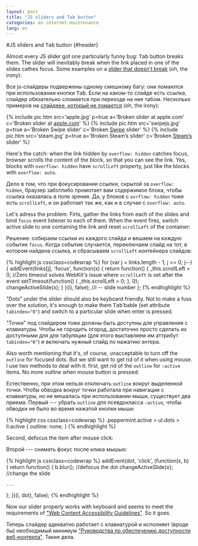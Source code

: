 ```yaml
---
layout: post
title: "JS sliders and Tab button"
categories: en internet-maintenance
lang: en
---
```


#JS sliders and <kbd>Tab</kbd> button {#header}

Almost every JS slider got one particularly funny bug: <kbd>Tab</kbd> button breaks them. The slider will inevitably break when the link placed in one of the slides cathes focus. Some examples on a [slider that doesn't break](/en/scripts/peppermint/) (oh, the irony):

Все js-слайдеры подвержены одному смешному багу: они ломаются при использовании кнопки <kbd>Tab</kbd>. Если на каком-то слайде есть ссылка, слайдер обязательно сломается при переходе на нее табом. Несколько примеров на [слайдере, который не ломается](/scripts/peppermint/) (oh, the irony):

<div class="peppermint js-peppermint">
  {% include pic.htm src='apple.jpg' p=true a='Broken slider at apple.com' c='Broken slider at <a href="http://apple.com">apple.com</a>' %}
  {% include pic.htm src='swipejs.jpg' p=true a='Broken Swipe slider' c='Broken <a href="http://swipejs.com">Swipe</a> slider' %}
  {% include pic.htm src='steam.jpg' p=true a='Broken Steam&rsquo;s slider' c='Broken <a href="http://store.steampowered.com">Steam&rsquo;s</a> slider' %}
</div>

Here's the catch: when the link hidden by `overflow: hidden` catches focus, browser scrolls the content of the block, so that you can see the link. Yes, blocks with `overflow: hidden` have `scrollLeft` property, just like the blocks with `overflow: auto`.

Дело в том, что при фокусировании ссылки, скрытой за `overflow: hidden`, браузер заботлибо промотает вам содержимое блока, чтобы ссылка оказалась в поле зрения. Да, у блоков с `ovrflow: hidden` тоже есть `scrollLeft`, и он работает так же, как и в случае с `overflow: auto`.

Let's adress the problem. Firts, gather the links from each of the slides and bind `focus` event listener to each of them. When the event fires, switch active slide to one containing the link and reset `scrollLeft` of the container:

Решение: собираем ссылки из каждого слайда и вешаем на каждую событие `focus`. Когда событие случается, переключаем слайд на тот, в котором найдена ссылка, и сбрасываем `scrollLeft` контейнера слайдов:

{% highlight js cssclass=codewrap %}
for (var j = links.length - 1; j >= 0; j--) {
  addEvent(links[j], 'focus', function(x) {
    return function() {
      _this.scrollLeft = 0;
      //Zero timeout solves WebKit's issue where `scrollLeft` is set after the event
      setTimeout(function() {
        _this.scrollLeft = 0;
      }, 0);
      changeActiveSlide(x);
    }
  }(i), false); //i -- slide number
};
{% endhighlight %}

"Dots" under the slider should also be keyboard friendly. Not to make a fuss over the solution, it's enough to make them <kbd>Tab</kbd>&rsquo;bable (set attribute `tabindex="0"`) and switch to a particular slide when enter is pressed.

"Точки" под слайдером тоже должны быть доступны для управления с клавиатуры. Чтобы не городить огород, достаточно просто сделать их доступными для для табуляции (для этого выставляем им аттрибут `tabindex="0"`) и включать нужный слайд по нажатию энтера.

Also worth mentioning that it's, of course, unacceptable to turn off the `outline` for focused dots. But we still want to get rid of it when using mouse. I use two methods to deal with it: first, get rid of the `outline` for `:active` items. No more outline when mouse button is pressed:

Естественно, при этом нельзя отключать `outline` вокруг выделенной точки. Чтобы обводка вокруг точки работала при навигации с клавиатуры, но не мешалась при использовании мыши, существует два приема. Первый --- убрать `outline` для псевдокласса `:active`, чтобы обводки не было во время нажатой кнопки мыши:

{% highlight css cssclass=codewrap %}
.peppermint.active > ul.dots > li:active {
  outline: none;
}
{% endhighlight %}

Second, defocus the item after mouse click:

Второй --- снимать фокус после клика мышью:

{% highlight js cssclass=codewrap %}
addEvent(dot, 'click', (function(x, b) {
  return function() {
    b.blur(); //defocus the dot
    changeActiveSlide(x); //change the slide
    
    ...

  };
})(i, dot), false);
{% endhighlight %}

Now our slider properly works with keyboard and seems to meet the requirements of <a href="http://www.w3.org/TR/WCAG20/" class="iconlink">"<span>Web Content Accessibility Guidelines</span>"</a>. So it goes.

Теперь слайдер адекватно работает с клавиатурой и исполняет (вроде бы) необходимый минимум <a href="http://www.w3.org/Translations/WCAG20-ru/" class="iconlink">"<span>Руководства по обеспечению доступности веб-контента</span>"</a>. Такие дела.